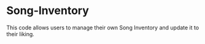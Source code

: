 # Song-Inventory
This code allows users to manage their own Song Inventory and update it to their liking.
